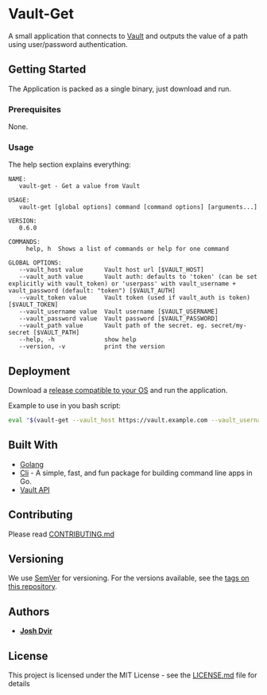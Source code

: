 # Vault-Get

A small application that connects to [Vault](https://www.vaultproject.io/) and outputs the value of a path using user/password authentication.

## Getting Started

The Application is packed as a single binary, just download and run.

### Prerequisites

None.

### Usage

The help section explains everything:

```
NAME:
   vault-get - Get a value from Vault

USAGE:
   vault-get [global options] command [command options] [arguments...]

VERSION:
   0.6.0

COMMANDS:
     help, h  Shows a list of commands or help for one command

GLOBAL OPTIONS:
   --vault_host value      Vault host url [$VAULT_HOST]
   --vault_auth value      Vault auth: defaults to 'token' (can be set explicitly with vault_token) or 'userpass' with vault_username + vault_password (default: "token") [$VAULT_AUTH] 
   --vault_token value     Vault token (used if vault_auth is token) [$VAULT_TOKEN]
   --vault_username value  Vault username [$VAULT_USERNAME]
   --vault_password value  Vault password [$VAULT_PASSWORD]
   --vault_path value      Vault path of the secret. eg. secret/my-secret [$VAULT_PATH]
   --help, -h              show help
   --version, -v           print the version
```

## Deployment

Download a [release compatible to your OS](https://github.com/devops-israel/vault-get/releases) and run the application.

Example to use in you bash script:

```bash
eval "$(vault-get --vault_host https://vault.example.com --vault_username user --vault_password pass --vault_path secret/my-secret)"
```

## Built With

* [Golang](https://golang.org/)
* [Cli](https://github.com/urfave/cli) - A simple, fast, and fun package for building command line apps in Go.
* [Vault API](github.com/hashicorp/vault/api)

## Contributing

Please read [CONTRIBUTING.md](CONTRIBUTING.md)

## Versioning

We use [SemVer](http://semver.org/) for versioning. For the versions available, see the [tags on this repository](https://github.com/devops-israel/delete-aws-es-incidents/tags).

## Authors

* [**Josh Dvir**](https://github.com/joshdvir)

## License

This project is licensed under the MIT License - see the [LICENSE.md](LICENSE.md) file for details
